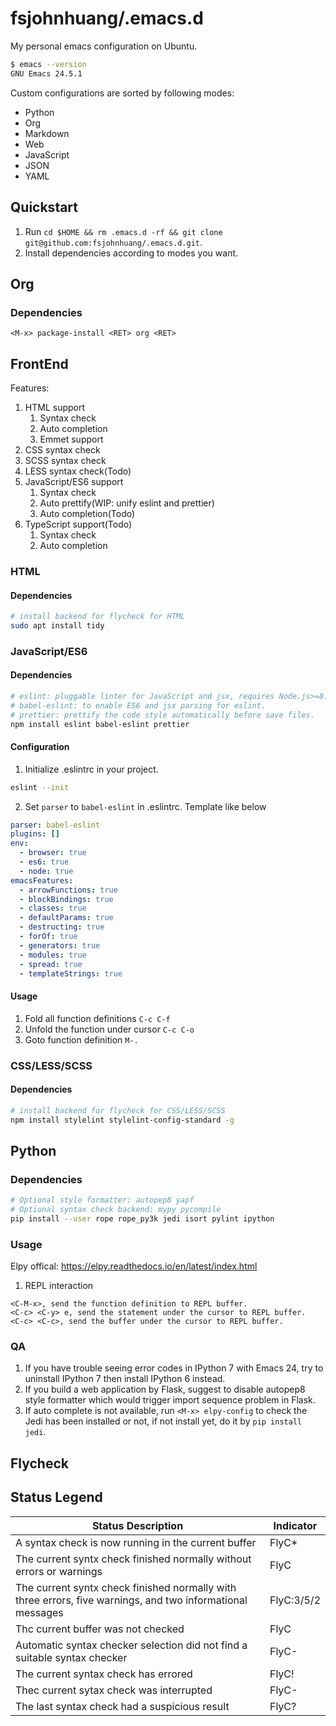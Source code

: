# fsjohnhuang/.emacs.d
My personal emacs configuration on Ubuntu.

``` bash
$ emacs --version
GNU Emacs 24.5.1
```

Custom configurations are sorted by following modes:
* Python
* Org
* Markdown
* Web
* JavaScript
* JSON
* YAML

## Quickstart

1. Run `cd $HOME && rm .emacs.d -rf && git clone git@github.com:fsjohnhuang/.emacs.d.git`.
2. Install dependencies according to modes you want.

## Org
### Dependencies

``` elisp
<M-x> package-install <RET> org <RET>
```

## FrontEnd
Features:
1. HTML support
   1. Syntax check
   2. Auto completion
   3. Emmet support
2. CSS syntax check
3. SCSS syntax check
4. LESS syntax check(Todo)
6. JavaScript/ES6 support
   1. Syntax check
   2. Auto prettify(WIP: unify eslint and prettier)
   3. Auto completion(Todo)
7. TypeScript support(Todo)
   1. Syntax check
   2. Auto completion

### HTML
#### Dependencies

``` bash
# install backend for flycheck for HTML
sudo apt install tidy
```

### JavaScript/ES6
#### Dependencies

``` bash
# eslint: pluggable linter for JavaScript and jsx, requires Node.js>=8.10 and npm > 3.
# babel-eslint: to enable ES6 and jsx parsing for eslint.
# prettier: prettify the code style automatically before save files.
npm install eslint babel-eslint prettier
```

#### Configuration
1. Initialize .eslintrc in your project.
``` bash
eslint --init
```
2. Set `parser` to `babel-eslint` in .eslintrc. Template like below

``` yaml
parser: babel-eslint
plugins: []
env:
  - browser: true
  - es6: true
  - node: true
emacsFeatures:
  - arrowFunctions: true
  - blockBindings: true
  - classes: true
  - defaultParams: true
  - destructing: true
  - forOf: true
  - generators: true
  - modules: true
  - spread: true
  - templateStrings: true
```

#### Usage
1. Fold all function definitions `C-c C-f`
2. Unfold the function under cursor `C-c C-o`
3. Goto function definition `M-.`

### CSS/LESS/SCSS
#### Dependencies

``` bash
# install backend for flycheck for CSS/LESS/SCSS
npm install stylelint stylelint-config-standard -g
```

## Python
### Dependencies

``` bash
# Optional style formatter: autopep8 yapf
# Optional syntax check backend: mypy pycompile
pip install --user rope rope_py3k jedi isort pylint ipython
```

### Usage

Elpy offical: https://elpy.readthedocs.io/en/latest/index.html

1. REPL interaction
``` elisp
<C-M-x>, send the function definition to REPL buffer.
<C-c> <C-y> e, send the statement under the cursor to REPL buffer.
<C-c> <C-c>, send the buffer under the cursor to REPL buffer.
```

### QA

1. If you have trouble seeing error codes in IPython 7 with Emacs 24, try to uninstall IPython 7 then install IPython 6 instead.
2. If you build a web application by Flask, suggest to disable autopep8 style formatter which would trigger import sequence problem in Flask.
3. If auto complete is not available, run `<M-x> elpy-config` to check the Jedi has been installed or not, if not install yet, do it by `pip install jedi`.

## Flycheck
## Status Legend
|Status Description | Indicator |
| ----------------- | ------------------ |
|A syntax check is now running in the current buffer | FlyC*|
|The current syntx check finished normally without errors or warnings| FlyC|
|The current syntx check finished normally with three errors, five warnings, and two informational messages| FlyC:3/5/2|
|Thc current buffer was not checked| FlyC|
|Automatic syntax checker selection did not find a suitable syntax checker| FlyC-|
|The current syntax check has errored | FlyC!|
|Thec current sytax check was interrupted| FlyC-|
|The last syntax check had a suspicious result | FlyC?|
